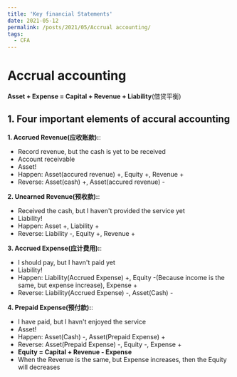 ```yaml
---
title: 'Key financial Statements'
date: 2021-05-12
permalink: /posts/2021/05/Accrual accounting/
tags:
  - CFA
---
```




Accrual accounting
======

**Asset + Expense = Capital + Revenue + Liability**(借贷平衡)

## 1. Four important elements of accural accounting

**1. Accrued Revenue(应收账款):**: 
- Record revenue, but the cash is yet to be received
- Account receivable
- Asset!
- Happen: Asset(accured revenue) +, Equity +, Revenue +
- Reverse: Asset(cash) +, Asset(accured revenue) -

**2. Unearned Revenue(预收款):**: 
- Received the cash, but I haven't provided the service yet
- Liability! 
- Happen: Asset +, Liability +
- Reverse: Liability -, Equity +, Revenue + 

**3. Accrued Expense(应计费用):**: 
- I should pay, but I havn't paid yet
- Liability! 
- Happen: Liability(Accrued Expense) +, Equity -(Because income is the same, but expense increase), Expense +
- Reverse: Liability(Accrued Expense) -, Asset(Cash) -

**4. Prepaid Expense(预付款):**: 
- I have paid, but I havn't enjoyed the service 
- Asset!
- Happen: Asset(Cash) -, Asset(Prepaid Expense) +
- Reverse: Asset(Prepaid Expense) -, Equity -, Expense + 
- **Equity = Capital + Revenue - Expense**
- When the Revenue is the same, but Expense increases, then the Equity will decreases
